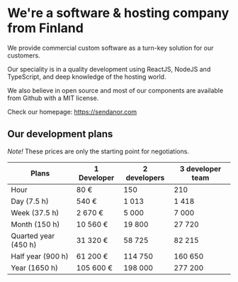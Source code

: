# We're a software & hosting company from Finland

We provide commercial custom software as a turn-key solution for our customers.

Our speciality is in a quality development using ReactJS, NodeJS and TypeScript, and deep knowledge of the hosting world.

We also believe in open source and most of our components are available from Github with a MIT license.

Check our homepage: https://sendanor.com

## Our development plans

*Note!* These prices are only the starting point for negotiations.

| Plans                | 1 Developer   | 2 developers  | 3 developer team  |
| -------------------- | ------------- | ------------- | ----------------- |
| Hour                 | 80 €          | 150           | 210               |
| Day (7.5 h)          | 540 €         | 1 013         | 1 418             |
| Week (37.5 h)        | 2 670 €       | 5 000         | 7 000             |
| Month (150 h)        | 10 560 €      | 19 800        | 27 720            |
| Quarted year (450 h) | 31 320 €      | 58 725        | 82 215            |
| Half year (900 h)    | 61 200 €      | 114 750       | 160 650           |
| Year (1650 h)        | 105 600 €     | 198 000       | 277 200           |
